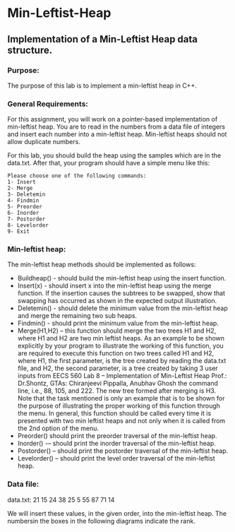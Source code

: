 # Min-Leftist-Heap
## Implementation of a Min-Leftist Heap data structure.

### Purpose:
The purpose of this lab is to implement a min-leftist heap in C++.

### General Requirements:
For this assignment, you will work on a pointer-based implementation of min-leftist heap. You
are to read in the numbers from a data file of integers and insert each number into a min-leftist
heap. Min-leftist heaps should not allow duplicate numbers.

For this lab, you should build the heap using the samples which are in the data.txt. After that,
your program should have a simple menu like this:

```
Please choose one of the following commands:
1- Insert
2- Merge
3- Deletemin
4- Findmin
5- Preorder
6- Inorder
7- Postorder
8- Levelorder
9- Exit
```

### Min-leftist heap:
The min-leftist heap methods should be implemented as follows:
  - Buildheap() - should build the min-leftist heap using the insert function.
  - Insert(x) - should insert x into the min-leftist heap using the merge function. If the
insertion causes the subtrees to be swapped, show that swapping has occurred as shown
in the expected output illustration.
  - Deletemin() - should delete the minimum value from the min-leftist heap and merge the
remaining two sub heaps.
  - Findmin() - should print the minimum value from the min-leftist heap.
  - Merge(H1,H2) – this function should merge the two trees H1 and H2, where H1 and H2
are two min leftist heaps. As an example to be shown explicitly by your program to
illustrate the working of this function, you are required to execute this function on two
trees called H1 and H2, where H1, the first parameter, is the tree created by reading the
data.txt file, and H2, the second parameter, is a tree created by taking 3 user inputs from 
EECS 560 Lab 8 – Implementation of Min-Leftist Heap
Prof.: Dr.Shontz, GTAs: Chiranjeevi Pippalla, Anubhav Ghosh
the command line, i.e., 88, 105, and 222. The new tree formed after merging is H3. Note
that the task mentioned is only an example that is to be shown for the purpose of
illustrating the proper working of this function through the menu. In general, this function
should be called every time it is presented with two min leftist heaps and not only when
it is called from the 2nd option of the menu.
  - Preorder() should print the preorder traversal of the min-leftist heap.
  - Inorder() -– should print the inorder traversal of the min-leftist heap.
  - Postorder() – should print the postorder traversal of the min-leftist heap.
  - Levelorder() – should print the level order traversal of the min-leftist heap.

### Data file:
data.txt: 21 15 24 38 25 5 55 87 71 14

We will insert these values, in the given order, into the min-leftist heap. The numbersin the boxes
in the following diagrams indicate the rank.
